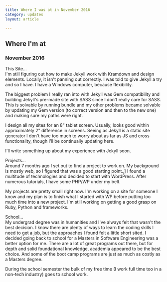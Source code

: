 ```yaml
---
title: Where I was at in November 2016
category: updates
layout: article

---
```

<h2>Where I'm at</h2>
<h3>November 2016</h3>

This Site...
<br>
I'm still figuring out how to make Jekyll work with Kramdown and design elements. Locally, it isn't panning out correctly. I was told to give Jekyll a try and so I have. I have a Windows computer, because flexibility.


The biggest problem I really ran into with Jekyll was Gem compatibility and building Jekyll's pre-made site with SASS since I don't really care for SASS. This is solvable by running bundle and my other problems became solvable by updating my Gem version (to correct version and then to the new one) and making sure my paths were right.


I design all my sites for an 8" tablet screen. Usually, looks good within approximately 2" difference in screens. Seeing as Jekyll is a static site generator I don't have too much to worry about as far as JS and cross functionality, though I'll be continually updating here.

I'll write something up about my experience with Jekyll soon.

Projects...
<br>
Around 7 months ago I set out to find a project to work on. My background is mostly web, so I figured that was a good starting point.,] I found a multitude of technologies and decided to start with WordPress. After numerous tutorials, I have some PHP/WP under my belt.

My projects are pretty small right now. I'm working on a site for someone I know and my plan is to finish what I started with WP before putting too much time into a new project. I'm still working on getting a good grasp on Ruby, Python and frameworks.

School...
<br>
My undergrad degree was in humanities and I've always felt that wasn't the best decision. I know there are plenty of ways to learn the coding skills I need to get a job, but the approaches I found felt a little short sited. I decided going back to school for a Masters in Software Engineering was a better option for me. There are a lot of great programs out there, but for depth and solid foundational knowledge, academia appeared to be the best choice. And some of the boot camp programs are just as much as costly as a Masters degree.

During the school semester the bulk of my free time (I work full time too in a non-tech industry) goes to school work.

